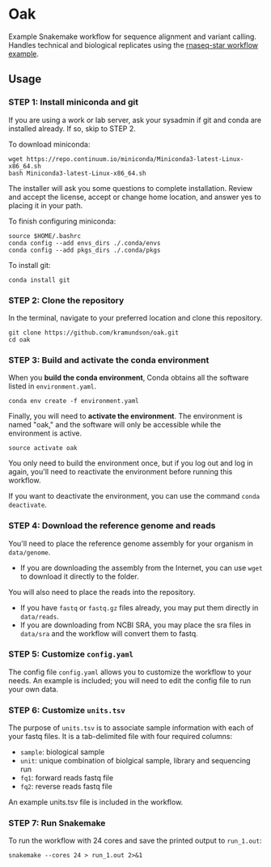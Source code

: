 # Oak

Example Snakemake workflow for sequence alignment and variant calling. Handles technical and biological replicates using the [rnaseq-star workflow example](https://github.com/snakemake-workflows/rna-seq-star-deseq2).


## Usage

### STEP 1: Install miniconda and git
If you are using a work or lab server, ask your sysadmin if git and conda are installed already. If so, skip to STEP 2.

To download miniconda:
```
wget https://repo.continuum.io/miniconda/Miniconda3-latest-Linux-x86_64.sh
bash Miniconda3-latest-Linux-x86_64.sh
```

The installer will ask you some questions to complete installation. Review and accept the license, accept or change home location, and answer yes to placing it in your path.

To finish configuring miniconda:
```
source $HOME/.bashrc
conda config --add envs_dirs ./.conda/envs
conda config --add pkgs_dirs ./.conda/pkgs
```

To install git:
```
conda install git
```

### STEP 2: Clone the repository

In the terminal, navigate to your preferred location and clone this repository.

```
git clone https://github.com/kramundson/oak.git
cd oak
```

### STEP 3: Build and activate the conda environment
When you __build the conda environment__, Conda obtains all the software listed in `environment.yaml`.
```
conda env create -f environment.yaml
```

Finally, you will need to __activate the environment__. The environment is named "oak," and the software will only be accessible while the environment is active.
```
source activate oak
```

You only need to build the environment once, but if you log out and log in again, you'll need to reactivate the environment before running this workflow.

If you want to deactivate the environment, you can use the command `conda deactivate`.

### STEP 4: Download the reference genome and reads
You'll need to place the reference genome assembly for your organism in `data/genome`.
- If you are downloading the assembly from the Internet, you can use `wget` to download it directly to the folder.

You will also need to place the reads into the repository.
- If you have `fastq` or `fastq.gz` files already, you may put them directly in `data/reads`.
- If you are downloading from NCBI SRA, you may place the sra files in `data/sra` and the workflow will convert them to fastq.

### STEP 5: Customize `config.yaml`
The config file `config.yaml` allows you to customize the workflow to your needs. An example is included; you will need to edit the config file to run your own data.

### STEP 6: Customize `units.tsv`
The purpose of `units.tsv` is to associate sample information with each of your fastq files. It is a tab-delimited file with four required columns:
- `sample`: biological sample
- `unit`: unique combination of biolgical sample, library and sequencing run
- `fq1`: forward reads fastq file
- `fq2`: reverse reads fastq file

An example units.tsv file is included in the workflow.

### STEP 7: Run Snakemake
To run the workflow with 24 cores and save the printed output to `run_1.out`:
```
snakemake --cores 24 > run_1.out 2>&1
```
